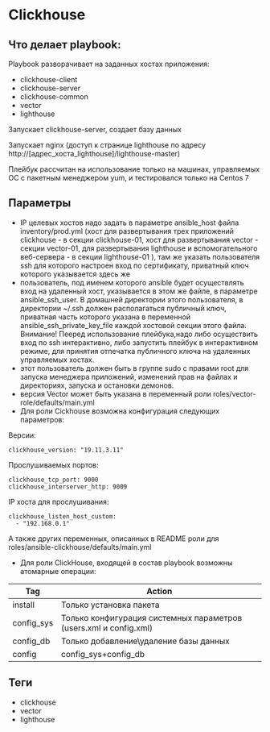 # Clickhouse

## Что делает playbook:

Playbook разворачивает на заданных хостах приложения:
- сlickhouse-client
- clickhouse-server
- clickhouse-common
- vector
- lighthouse

Запускает clickhouse-server, создает базу данных

Запускает nginx (доступ к странице lighthouse по адресу http://[адрес_хоста_lighthouse]/lighthouse-master)

Плейбук рассчитан на использование только на машинах, управляемых ОС с пакетным менеджером yum, и тестировался только на Centos 7

## Параметры
- IP целевых хостов надо задать в параметре ansible_host файла inventory/prod.yml (хост для развертывания трех приложений clickhouse - в секции clickhouse-01, хост для развертывания vector -  секции vector-01, для развертывания lighthouse и вспомогательного веб-сервера - в секции lighthouse-01 ), там же указать пользователя ssh для которого настроен вход по сертификату, приватный ключ которого указывается здесь же
- пользователь, под именем которого ansible будет осуществлять вход на удаленный хост, указывается в этом же файле, в параметре ansible_ssh_user. В домашней директории этого пользователя, в директории ~/.ssh должен располагаться публичный ключ, приватная часть которого указана в переменной ansible_ssh_private_key_file каждой хостовой секции этого файла. Внимание! Пееред использование плейбука,надо либо осуществить вход по ssh интерактивно, либо запустить плейбук в интерактивном режиме, для принятия отпечатка публичного ключа на удаленных управляемых хостах. 
- этот пользователь должен быть в группе sudo с правами root для запуска менеджера приложений, изменений прав на файлах и директориях, запуска и остановки демонов. 
- версия Vector может быть указана в переменный роли roles/vector-role/defaults/main.yml
- Для роли Сickhouse возможна конфигурация следующих параметров:

Версии:
```commandline
clickhouse_version: "19.11.3.11"
```
Прослушиваемых портов:
```commandline
clickhouse_tcp_port: 9000
clickhouse_interserver_http: 9009
```
IP хоста для прослушивания: 
```
clickhouse_listen_host_custom:
  - "192.168.0.1"
```
А также других переменных, описанных в README роли для roles/ansible-clickhouse/defaults/main.yml
- Для роли ClickHouse, входящей в состав playbook возможны атомарные операции:

Tag | Action
------------ | -------------
install | Только установка пакета
config_sys | Только конфигурация системных параметров (users.xml и config.xml)
config_db | Только добавление\удаление базы данных
config | config_sys+config_db


## Теги
- clickhouse
- vector
- lighthouse
